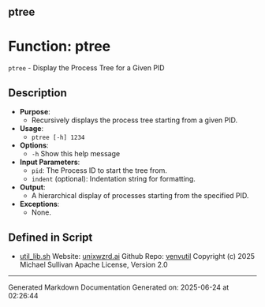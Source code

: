 ## ptree
# Function: ptree
`ptree` - Display the Process Tree for a Given PID
## Description
- **Purpose**:
  - Recursively displays the process tree starting from a given PID.
- **Usage**: 
  - `ptree [-h] 1234`
- **Options**: 
  - `-h`   Show this help message
- **Input Parameters**: 
  - `pid`: The Process ID to start the tree from.
  - `indent` (optional): Indentation string for formatting.
- **Output**: 
  - A hierarchical display of processes starting from the specified PID.
- **Exceptions**: 
  - None.

## Defined in Script

* [util_lib.sh](../util_lib_sh.md)
Website: [unixwzrd.ai](https://unixwzrd.ai)
Github Repo: [venvutil](https://github.com/unixwzrd/venvutil)
Copyright (c) 2025 Michael Sullivan
Apache License, Version 2.0

---

Generated Markdown Documentation
Generated on: 2025-06-24 at 02:26:44
